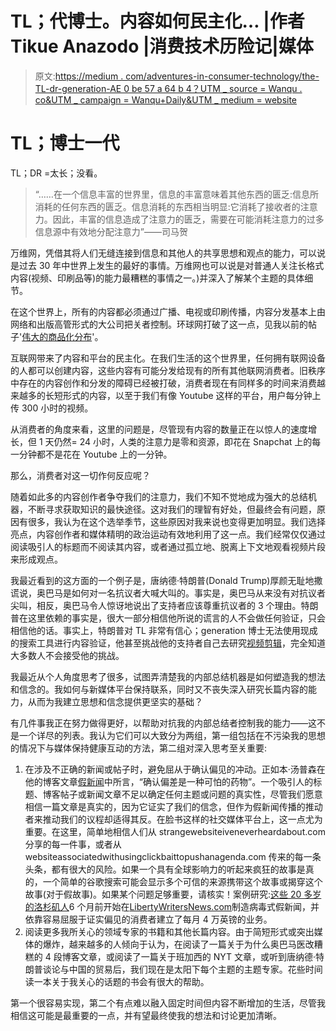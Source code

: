 # TL；代博士。内容如何民主化… |作者 Tikue Anazodo |消费技术历险记|媒体

> 原文:[https://medium . com/adventures-in-consumer-technology/the-TL-dr-generation-AE 0 be 57 a 64 b 4？UTM _ source = Wanqu . co&UTM _ campaign = Wanqu+Daily&UTM _ medium = website](https://medium.com/adventures-in-consumer-technology/the-tl-dr-generation-ae0be57a64b4?utm_source=wanqu.co&utm_campaign=Wanqu+Daily&utm_medium=website)



# TL；博士一代

TL；DR =太长；没看。

> “……在一个信息丰富的世界里，信息的丰富意味着其他东西的匮乏:信息所消耗的任何东西的匮乏。信息消耗的东西相当明显:它消耗了接收者的注意力。因此，丰富的信息造成了注意力的匮乏，需要在可能消耗注意力的过多信息源中有效地分配注意力”——司马贺

万维网，凭借其将人们无缝连接到信息和其他人的共享思想和观点的能力，可以说是过去 30 年中世界上发生的最好的事情。万维网也可以说是对普通人关注长格式内容(视频、印刷品等)的能力最糟糕的事情之一。)并深入了解某个主题的具体细节。

在这个世界上，所有的内容都必须通过广播、电视或印刷传播，内容分发基本上由网络和出版高管形式的大公司把关者控制。环球网打破了这一点，见我以前的帖子'[伟大的商品化分布](/adventures-in-consumer-technology/how-aggregation-theory-is-fueling-a-multi-trillion-dollar-technology-revolution-ce5ab03ca4bc#.1208fgswd)'。

互联网带来了内容和平台的民主化。在我们生活的这个世界里，任何拥有联网设备的人都可以创建内容，这些内容有可能分发给现有的所有其他联网消费者。旧秩序中存在的内容创作和分发的障碍已经被打破，消费者现在有同样多的时间来消费越来越多的长短形式的内容，以至于我们有像 Youtube 这样的平台，用户每分钟上传 300 小时的视频。

从消费者的角度来看，这里的问题是，尽管现有内容的数量正在以惊人的速度增长，但 1 天仍然= 24 小时，人类的注意力是零和资源，即花在 Snapchat 上的每一分钟都不是花在 Youtube 上的一分钟。

那么，消费者对这一切作何反应呢？

随着如此多的内容创作者争夺我们的注意力，我们不知不觉地成为强大的总结机器，不断寻求获取知识的最快途径。这对我们的理智有好处，但最终会有问题，原因有很多，我认为在这个选举季节，这些原因对我来说也变得更加明显。我们选择亮点，内容创作者和媒体精明的政治运动有效地利用了这一点。我们经常仅仅通过阅读吸引人的标题而不阅读其内容，或者通过孤立地、脱离上下文地观看视频片段来形成观点。

我最近看到的这方面的一个例子是，唐纳德·特朗普(Donald Trump)厚颜无耻地撒谎说，奥巴马是如何对一名抗议者大喊大叫的。事实是，奥巴马从来没有对抗议者尖叫，相反，奥巴马令人惊讶地说出了支持者应该尊重抗议者的 3 个理由。特朗普在这里依赖的事实是，很大一部分相信他所说的谎言的人不会做任何验证，只会相信他的话。事实上，特朗普对 TL 非常有信心；generation 博士无法使用现成的搜索工具进行内容验证，他甚至挑战他的支持者自己去研究[视频剪辑](https://www.facebook.com/NowThisElection/videos/1331013263596827/)，完全知道大多数人不会接受他的挑战。

我最近从个人角度思考了很多，试图弄清楚我的内部总结机器是如何塑造我的想法和信念的。我如何与新媒体平台保持联系，同时又不丧失深入研究长篇内容的能力，从而为我建立思想和信念提供更坚实的基础？

有几件事我正在努力做得更好，以帮助对抗我的内部总结者控制我的能力——这不是一个详尽的列表。我认为它们可以大致分为两组，第一组包括在不污染我的思想的情况下与媒体保持健康互动的方法，第二组对深入思考至关重要:

1.  在涉及不正确的新闻或帖子时，避免屈从于确认偏见的冲动。正如本·汤普森在他的博客文章[假新闻](https://stratechery.com/2016/fake-news/)中所言，“确认偏差是一种可怕的药物”。一个吸引人的标题、博客帖子或新闻文章不足以确定任何主题或问题的真实性，尽管我们愿意相信一篇文章是真实的，因为它证实了我们的信念，但作为假新闻传播的推动者来推动我们的议程却适得其反。在脸书这样的社交媒体平台上，这一点尤为重要。在这里，简单地相信人们从 strangewebsiteiveneverheardabout.com 分享的每一件事，或者从 websiteassociatedwithusingclickbaittopushanagenda.com 传来的每一条头条，都有很大的风险。如果一个具有全球影响力的听起来疯狂的故事是真的，一个简单的谷歌搜索可能会显示多个可信的来源携带这个故事或揭穿这个故事(对于假故事)。如果某个问题足够重要，请核实！案例研究:[这些 20 多岁的洛杉矶人](http://www.miamiherald.com/news/nation-world/national/article116118398.html#fmp)6 个月前开始在[LibertyWritersNews.com](http://libertywritersnews.com/)制造病毒式假新闻，并依靠容易屈服于证实偏见的消费者建立了每月 4 万英镑的业务。
2.  阅读更多我所关心的领域专家的书籍和其他长篇内容。由于简短形式或突出媒体的爆炸，越来越多的人倾向于认为，在阅读了一篇关于为什么奥巴马医改糟糕的 4 段博客文章，或阅读了一篇关于班加西的 NYT 文章，或听到唐纳德·特朗普谈论与中国的贸易后，我们现在是太阳下每个主题的主题专家。花些时间读一本关于我关心的话题的书会有很大的帮助。

第一个很容易实现，第二个有点难以融入固定时间但内容不断增加的生活，尽管我相信这可能是最重要的一点，并有望最终使我的想法和讨论更加清晰。

